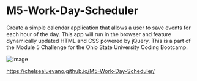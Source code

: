 # M5-Work-Day-Scheduler
Create a simple calendar application that allows a user to save events for each hour of the day. This app will run in the browser and feature dynamically updated HTML and CSS powered by jQuery. This is a part of the Module 5 Challenge for the Ohio State University Coding Bootcamp.

![image](https://user-images.githubusercontent.com/120981491/221438574-fa866e56-b3c1-4229-bd9e-878254125503.png)


 https://chelsealuevano.github.io/M5-Work-Day-Scheduler/
